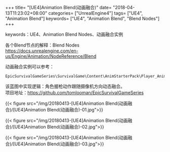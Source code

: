 +++
title= "[UE4]Animation Blend(动画融合)"
date= "2018-04-13T11:23:02+08:00"
categories= ["UnrealEngine4"]
tags= ["UE4", "Animation Blend"]
keywords= ["UE4", "Animation Blend", "Blend Nodes"]
+++

keywords：UE4、Animation Blend Nodes、动画融合实例

各个Blend节点的解释：Blend Nodes  
https://docs.unrealengine.com/en-us/Engine/Animation/NodeReference/Blend


动画融合实例可以参考：  

    EpicSurvivalGameSeries\SurvivalGame\Content\AnimStarterPack\Player_AnimBP

该蓝图中实现逻辑：角色握枪动作跟随摄像机方向动态融合。  
项目地址：https://github.com/tomlooman/EpicSurvivalGameSeries

{{< figure src="/img/20180413-[UE4]Animation Blend(动画融合)/[UE4]Animation Blend(动画融合)-01.jpg">}}

{{< figure src="/img/20180413-[UE4]Animation Blend(动画融合)/[UE4]Animation Blend(动画融合)-02.jpg">}}

{{< figure src="/img/20180413-[UE4]Animation Blend(动画融合)/[UE4]Animation Blend(动画融合)-03.jpg">}}